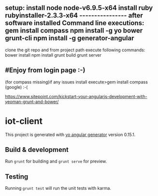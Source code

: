 setup:
install node node-v6.9.5-x64
install ruby rubyinstaller-2.3.3-x64
---------------- after software installed
Command line executions:
gem install compass
npm install -g yo bower grunt-cli
npm install -g generator-angular
------------------------
clone the git repo and from project path execute following commands:
bower install
npm install
grunt build 
grunt server 

#Enjoy from login page :-)
-------------------------------
(for compass missing)if any issues install execute>gem install compass (google) :-(

https://www.sitepoint.com/kickstart-your-angularjs-development-with-yeoman-grunt-and-bower/


# iot-client

This project is generated with [yo angular generator](https://github.com/yeoman/generator-angular)
version 0.15.1.

## Build & development

Run `grunt` for building and `grunt serve` for preview.

## Testing

Running `grunt test` will run the unit tests with karma.
